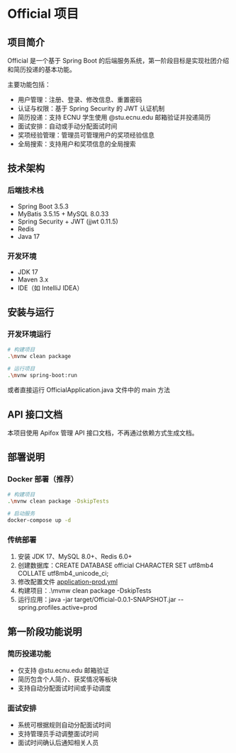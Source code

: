 # Official 项目

## 项目简介

Official 是一个基于 Spring Boot 的后端服务系统，第一阶段目标是实现社团介绍和简历投递的基本功能。

主要功能包括：
- 用户管理：注册、登录、修改信息、重置密码
- 认证与权限：基于 Spring Security 的 JWT 认证机制
- 简历投递：支持 ECNU 学生使用 @stu.ecnu.edu 邮箱验证并投递简历
- 面试安排：自动或手动分配面试时间
- 奖项经验管理：管理员可管理用户的奖项经验信息
- 全局搜索：支持用户和奖项信息的全局搜索

## 技术架构

### 后端技术栈
- Spring Boot 3.5.3
- MyBatis 3.5.15 + MySQL 8.0.33
- Spring Security + JWT (jjwt 0.11.5)
- Redis
- Java 17

### 开发环境
- JDK 17
- Maven 3.x
- IDE（如 IntelliJ IDEA）

## 安装与运行

### 开发环境运行
```bash
# 构建项目
.\mvnw clean package

# 运行项目
.\mvnw spring-boot:run
```

或者直接运行 OfficialApplication.java 文件中的 main 方法

## API 接口文档

本项目使用 Apifox 管理 API 接口文档，不再通过依赖方式生成文档。

## 部署说明

### Docker 部署（推荐）
```bash
# 构建项目
.\mvnw clean package -DskipTests

# 启动服务
docker-compose up -d
```

### 传统部署
1. 安装 JDK 17、MySQL 8.0+、Redis 6.0+
2. 创建数据库：CREATE DATABASE official CHARACTER SET utf8mb4 COLLATE utf8mb4_unicode_ci;
3. 修改配置文件 [application-prod.yml](file:///C:/Users/35183/IdeaProjects/Official/src/main/resources/application-prod.yml)
4. 构建项目：.\mvnw clean package -DskipTests
5. 运行应用：java -jar target/Official-0.0.1-SNAPSHOT.jar --spring.profiles.active=prod

## 第一阶段功能说明

### 简历投递功能
- 仅支持 @stu.ecnu.edu 邮箱验证
- 简历包含个人简介、获奖情况等板块
- 支持自动分配面试时间或手动调度

### 面试安排
- 系统可根据规则自动分配面试时间
- 支持管理员手动调整面试时间
- 面试时间确认后通知相关人员

